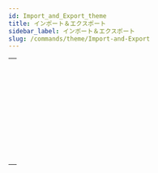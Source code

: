 ```yaml
---
id: Import_and_Export_theme
title: インポート＆エクスポート
sidebar_label: インポート＆エクスポート
slug: /commands/theme/Import-and-Export
---
```


|                                                                                             |
| ------------------------------------------------------------------------------------------- |
| [<!-- INCLUDE #_command_.EXPORT DATA.Syntax -->](../../commands-legacy/export-data.md)<br/> |
| [<!-- INCLUDE #_command_.EXPORT DIF.Syntax -->](../../commands-legacy/export-dif.md)<br/>   |
| [<!-- INCLUDE #_command_.EXPORT SYLK.Syntax -->](../../commands-legacy/export-sylk.md)<br/> |
| [<!-- INCLUDE #_command_.EXPORT TEXT.Syntax -->](../../commands-legacy/export-text.md)<br/> |
| [<!-- INCLUDE #_command_.IMPORT DATA.Syntax -->](../../commands-legacy/import-data.md)<br/> |
| [<!-- INCLUDE #_command_.IMPORT DIF.Syntax -->](../../commands-legacy/import-dif.md)<br/>   |
| [<!-- INCLUDE #_command_.IMPORT SYLK.Syntax -->](../../commands-legacy/import-sylk.md)<br/> |
| [<!-- INCLUDE #_command_.IMPORT TEXT.Syntax -->](../../commands-legacy/import-text.md)<br/> |
